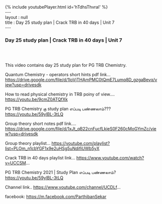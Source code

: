 {% include youtubePlayer.html id='hTdhsThvraI' %}<br>---<br>layout : null<br>title : Day 25 study plan | Crack TRB in 40 days | Unit 7<br>---<br><h3>Day 25 study plan | Crack TRB in 40 days | Unit 7</h3><br><br><p>This video contains day 25 study plan for PG TRB Chemistry. 

Quantum Chemistry - operators short hints pdf link...
https://drive.google.com/file/d/1loVjTHAmPMC0tQmE7Lumq8D_gzgaBevq/view?usp=drivesdk


How to read physical chemistry in TRB poiny of view....
https://youtu.be/9cmZ0ATQfXk

PG TRB Chemistry கு study plan எப்படி பண்ணலாம்??? 
https://youtu.be/59ylBL-3tLQ

Group theory short notes pdf link....
https://drive.google.com/file/d/1xJt_qB22cnFucfLkieS0F260cMoGYmZc/view?usp=drivesdk

Group theory playlist...
https://youtube.com/playlist?list=PLOm_n1cbYGF1x9e2uHSg5uNdifiUWb5yX


Crack TRB in 40 days playlist link...
https://www.youtube.com/watch?v=UCCSM...

PG TRB Chemistry 2021 | Study Plan எப்படி பண்ணலாம்?
https://youtu.be/59ylBL-3tLQ

Channel link..
https://www.youtube.com/channel/UCDLf...

facebook: https://m.facebook.com/ParthibanSekar</p><br>